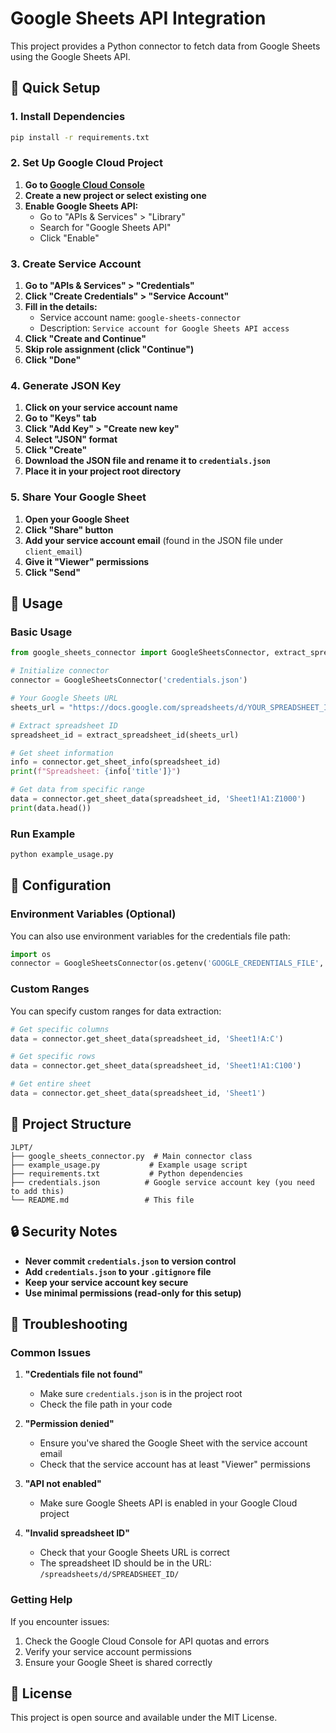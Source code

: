 # Google Sheets API Integration

This project provides a Python connector to fetch data from Google Sheets using the Google Sheets API.

## 🚀 Quick Setup

### 1. Install Dependencies

```bash
pip install -r requirements.txt
```

### 2. Set Up Google Cloud Project

1. **Go to [Google Cloud Console](https://console.cloud.google.com/)**
2. **Create a new project or select existing one**
3. **Enable Google Sheets API:**
   - Go to "APIs & Services" > "Library"
   - Search for "Google Sheets API"
   - Click "Enable"

### 3. Create Service Account

1. **Go to "APIs & Services" > "Credentials"**
2. **Click "Create Credentials" > "Service Account"**
3. **Fill in the details:**
   - Service account name: `google-sheets-connector`
   - Description: `Service account for Google Sheets API access`
4. **Click "Create and Continue"**
5. **Skip role assignment (click "Continue")**
6. **Click "Done"**

### 4. Generate JSON Key

1. **Click on your service account name**
2. **Go to "Keys" tab**
3. **Click "Add Key" > "Create new key"**
4. **Select "JSON" format**
5. **Click "Create"**
6. **Download the JSON file and rename it to `credentials.json`**
7. **Place it in your project root directory**

### 5. Share Your Google Sheet

1. **Open your Google Sheet**
2. **Click "Share" button**
3. **Add your service account email** (found in the JSON file under `client_email`)
4. **Give it "Viewer" permissions**
5. **Click "Send"**

## 📖 Usage

### Basic Usage

```python
from google_sheets_connector import GoogleSheetsConnector, extract_spreadsheet_id

# Initialize connector
connector = GoogleSheetsConnector('credentials.json')

# Your Google Sheets URL
sheets_url = "https://docs.google.com/spreadsheets/d/YOUR_SPREADSHEET_ID/edit#gid=0"

# Extract spreadsheet ID
spreadsheet_id = extract_spreadsheet_id(sheets_url)

# Get sheet information
info = connector.get_sheet_info(spreadsheet_id)
print(f"Spreadsheet: {info['title']}")

# Get data from specific range
data = connector.get_sheet_data(spreadsheet_id, 'Sheet1!A1:Z1000')
print(data.head())
```

### Run Example

```bash
python example_usage.py
```

## 🔧 Configuration

### Environment Variables (Optional)

You can also use environment variables for the credentials file path:

```python
import os
connector = GoogleSheetsConnector(os.getenv('GOOGLE_CREDENTIALS_FILE', 'credentials.json'))
```

### Custom Ranges

You can specify custom ranges for data extraction:

```python
# Get specific columns
data = connector.get_sheet_data(spreadsheet_id, 'Sheet1!A:C')

# Get specific rows
data = connector.get_sheet_data(spreadsheet_id, 'Sheet1!A1:C100')

# Get entire sheet
data = connector.get_sheet_data(spreadsheet_id, 'Sheet1')
```

## 📁 Project Structure

```
JLPT/
├── google_sheets_connector.py  # Main connector class
├── example_usage.py           # Example usage script
├── requirements.txt           # Python dependencies
├── credentials.json          # Google service account key (you need to add this)
└── README.md                 # This file
```

## 🔒 Security Notes

- **Never commit `credentials.json` to version control**
- **Add `credentials.json` to your `.gitignore` file**
- **Keep your service account key secure**
- **Use minimal permissions (read-only for this setup)**

## 🐛 Troubleshooting

### Common Issues

1. **"Credentials file not found"**
   - Make sure `credentials.json` is in the project root
   - Check the file path in your code

2. **"Permission denied"**
   - Ensure you've shared the Google Sheet with the service account email
   - Check that the service account has at least "Viewer" permissions

3. **"API not enabled"**
   - Make sure Google Sheets API is enabled in your Google Cloud project

4. **"Invalid spreadsheet ID"**
   - Check that your Google Sheets URL is correct
   - The spreadsheet ID should be in the URL: `/spreadsheets/d/SPREADSHEET_ID/`

### Getting Help

If you encounter issues:
1. Check the Google Cloud Console for API quotas and errors
2. Verify your service account permissions
3. Ensure your Google Sheet is shared correctly

## 📝 License

This project is open source and available under the MIT License. 